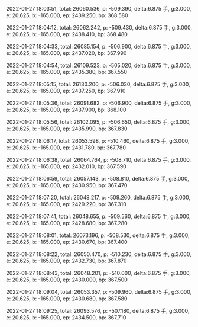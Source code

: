 2022-01-27 18:03:51, total: 26060.536, p: -509.390, delta:6.875 手, g:3.000, e: 20.625, b: -165.000, ep: 2439.250, bp: 368.580

2022-01-27 18:04:12, total: 26062.242, p: -509.430, delta:6.875 手, g:3.000, e: 20.625, b: -165.000, ep: 2438.410, bp: 368.480

2022-01-27 18:04:33, total: 26085.154, p: -506.900, delta:6.875 手, g:3.000, e: 20.625, b: -165.000, ep: 2437.020, bp: 367.990

2022-01-27 18:04:54, total: 26109.523, p: -505.020, delta:6.875 手, g:3.000, e: 20.625, b: -165.000, ep: 2435.380, bp: 367.550

2022-01-27 18:05:15, total: 26130.200, p: -506.030, delta:6.875 手, g:3.000, e: 20.625, b: -165.000, ep: 2437.250, bp: 367.910

2022-01-27 18:05:36, total: 26091.682, p: -506.900, delta:6.875 手, g:3.000, e: 20.625, b: -165.000, ep: 2437.900, bp: 368.100

2022-01-27 18:05:56, total: 26102.095, p: -506.650, delta:6.875 手, g:3.000, e: 20.625, b: -165.000, ep: 2435.990, bp: 367.830

2022-01-27 18:06:17, total: 26053.598, p: -510.460, delta:6.875 手, g:3.000, e: 20.625, b: -165.000, ep: 2431.780, bp: 367.780

2022-01-27 18:06:38, total: 26064.764, p: -508.710, delta:6.875 手, g:3.000, e: 20.625, b: -165.000, ep: 2432.010, bp: 367.590

2022-01-27 18:06:59, total: 26057.143, p: -508.810, delta:6.875 手, g:3.000, e: 20.625, b: -165.000, ep: 2430.950, bp: 367.470

2022-01-27 18:07:20, total: 26048.217, p: -509.260, delta:6.875 手, g:3.000, e: 20.625, b: -165.000, ep: 2429.220, bp: 367.310

2022-01-27 18:07:41, total: 26048.655, p: -509.560, delta:6.875 手, g:3.000, e: 20.625, b: -165.000, ep: 2428.680, bp: 367.280

2022-01-27 18:08:01, total: 26073.196, p: -508.530, delta:6.875 手, g:3.000, e: 20.625, b: -165.000, ep: 2430.670, bp: 367.400

2022-01-27 18:08:22, total: 26050.470, p: -510.230, delta:6.875 手, g:3.000, e: 20.625, b: -165.000, ep: 2432.730, bp: 367.870

2022-01-27 18:08:43, total: 26048.201, p: -510.000, delta:6.875 手, g:3.000, e: 20.625, b: -165.000, ep: 2430.000, bp: 367.500

2022-01-27 18:09:04, total: 26053.357, p: -509.960, delta:6.875 手, g:3.000, e: 20.625, b: -165.000, ep: 2430.680, bp: 367.580

2022-01-27 18:09:25, total: 26093.576, p: -507.180, delta:6.875 手, g:3.000, e: 20.625, b: -165.000, ep: 2434.500, bp: 367.710